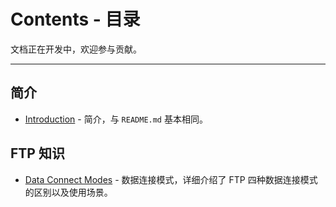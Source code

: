 # Contents - 目录

文档正在开发中，欢迎参与贡献。

--- 

## 简介

- [Introduction](./Introduction.md) - 简介，与 `README.md` 基本相同。

## FTP 知识

- [Data Connect Modes](./DataConnectModes.md) - 数据连接模式，详细介绍了 FTP 四种数据连接模式的区别以及使用场景。
